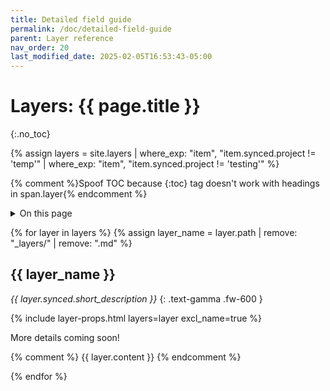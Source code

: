```yaml
---
title: Detailed field guide
permalink: /doc/detailed-field-guide
parent: Layer reference
nav_order: 20
last_modified_date: 2025-02-05T16:53:43-05:00
---
```


# Layers: {{ page.title }}
{:.no_toc}

{% assign layers = site.layers | where_exp: "item", "item.synced.project != 'temp'" | where_exp: "item", "item.synced.project != 'testing'" %}

{% comment %}Spoof TOC because {:toc} tag doesn't work with headings in span.layer{% endcomment %}
<details markdown="block">
  <summary>On this page</summary>
  {: .text-delta }
  
  {% for layer in layers %}
  {%- assign layer_name = layer.path | remove: "_layers/" | remove: ".md" -%}
  1. [{{ layer_name }}](#{{ layer_name }})
  {% endfor %}
  
</details>

{% for layer in layers %}
{% assign layer_name = layer.path | remove: "_layers/" | remove: ".md" %}

## <span class="layer">{{ layer_name }}</span>

_{{ layer.synced.short_description }}_
{: .text-gamma .fw-600 }

{% include layer-props.html layers=layer excl_name=true %}

More details coming soon!

{% comment %}
{{ layer.content }}
{% endcomment %}

{% endfor %}
